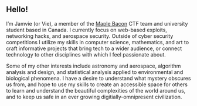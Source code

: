 ## Hello!

 I’m Jamvie (or Vie), a member of the [Maple Bacon](https://ubcctf.github.io/) CTF team and university student based in Canada. I currently focus on web-based exploits, networking hacks, and aerospace security. Outside of cyber security competitions I utilize my skills in computer science, mathematics, and art to craft informative projects that bring tech to a wider audience, or connect technology to other disciplines with which I feel passionate about. 
 
 Some of my other interests include astronomy and aerospace, algorithm analysis and design, and statistical analysis applied to environmental and biological phenomena. I have a desire to understand what mystery obscures us from, and hope to use my skills to create an accessible space for others to learn and understand the beautiful complexities of the world around us, and to keep us safe in an ever growing digitially-omnipresent civilization. 

